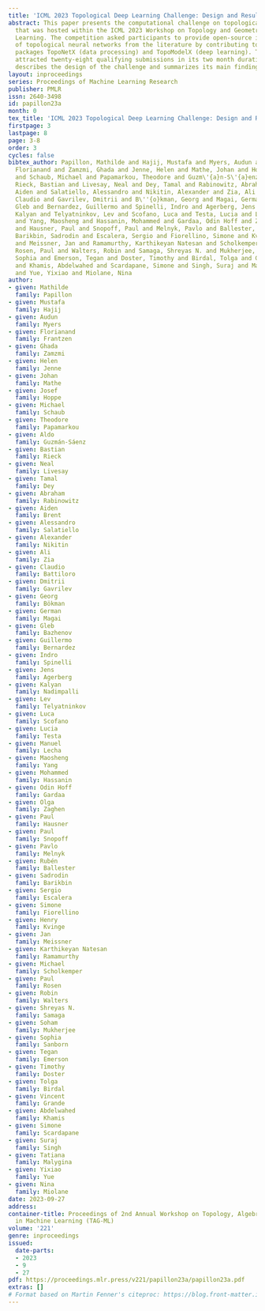 ```yaml
---
title: 'ICML 2023 Topological Deep Learning Challenge: Design and Results'
abstract: This paper presents the computational challenge on topological deep learning
  that was hosted within the ICML 2023 Workshop on Topology and Geometry in Machine
  Learning. The competition asked participants to provide open-source implementations
  of topological neural networks from the literature by contributing to the python
  packages TopoNetX (data processing) and TopoModelX (deep learning). The challenge
  attracted twenty-eight qualifying submissions in its two month duration. This paper
  describes the design of the challenge and summarizes its main findings.
layout: inproceedings
series: Proceedings of Machine Learning Research
publisher: PMLR
issn: 2640-3498
id: papillon23a
month: 0
tex_title: 'ICML 2023 Topological Deep Learning Challenge: Design and Results'
firstpage: 3
lastpage: 8
page: 3-8
order: 3
cycles: false
bibtex_author: Papillon, Mathilde and Hajij, Mustafa and Myers, Audun and Frantzen,
  Florianand and Zamzmi, Ghada and Jenne, Helen and Mathe, Johan and Hoppe, Josef
  and Schaub, Michael and Papamarkou, Theodore and Guzm\'{a}n-S\'{a}enz, Aldo and
  Rieck, Bastian and Livesay, Neal and Dey, Tamal and Rabinowitz, Abraham and Brent,
  Aiden and Salatiello, Alessandro and Nikitin, Alexander and Zia, Ali and Battiloro,
  Claudio and Gavrilev, Dmitrii and B\''{o}kman, Georg and Magai, German and Bazhenov,
  Gleb and Bernardez, Guillermo and Spinelli, Indro and Agerberg, Jens and Nadimpalli,
  Kalyan and Telyatninkov, Lev and Scofano, Luca and Testa, Lucia and Lecha, Manuel
  and Yang, Maosheng and Hassanin, Mohammed and Gardaa, Odin Hoff and Zaghen, Olga
  and Hausner, Paul and Snopoff, Paul and Melnyk, Pavlo and Ballester, Rub\'{e}n and
  Barikbin, Sadrodin and Escalera, Sergio and Fiorellino, Simone and Kvinge, Henry
  and Meissner, Jan and Ramamurthy, Karthikeyan Natesan and Scholkemper, Michael and
  Rosen, Paul and Walters, Robin and Samaga, Shreyas N. and Mukherjee, Soham and Sanborn,
  Sophia and Emerson, Tegan and Doster, Timothy and Birdal, Tolga and Grande, Vincent
  and Khamis, Abdelwahed and Scardapane, Simone and Singh, Suraj and Malygina, Tatiana
  and Yue, Yixiao and Miolane, Nina
author:
- given: Mathilde
  family: Papillon
- given: Mustafa
  family: Hajij
- given: Audun
  family: Myers
- given: Florianand
  family: Frantzen
- given: Ghada
  family: Zamzmi
- given: Helen
  family: Jenne
- given: Johan
  family: Mathe
- given: Josef
  family: Hoppe
- given: Michael
  family: Schaub
- given: Theodore
  family: Papamarkou
- given: Aldo
  family: Guzmán-Sáenz
- given: Bastian
  family: Rieck
- given: Neal
  family: Livesay
- given: Tamal
  family: Dey
- given: Abraham
  family: Rabinowitz
- given: Aiden
  family: Brent
- given: Alessandro
  family: Salatiello
- given: Alexander
  family: Nikitin
- given: Ali
  family: Zia
- given: Claudio
  family: Battiloro
- given: Dmitrii
  family: Gavrilev
- given: Georg
  family: Bökman
- given: German
  family: Magai
- given: Gleb
  family: Bazhenov
- given: Guillermo
  family: Bernardez
- given: Indro
  family: Spinelli
- given: Jens
  family: Agerberg
- given: Kalyan
  family: Nadimpalli
- given: Lev
  family: Telyatninkov
- given: Luca
  family: Scofano
- given: Lucia
  family: Testa
- given: Manuel
  family: Lecha
- given: Maosheng
  family: Yang
- given: Mohammed
  family: Hassanin
- given: Odin Hoff
  family: Gardaa
- given: Olga
  family: Zaghen
- given: Paul
  family: Hausner
- given: Paul
  family: Snopoff
- given: Pavlo
  family: Melnyk
- given: Rubén
  family: Ballester
- given: Sadrodin
  family: Barikbin
- given: Sergio
  family: Escalera
- given: Simone
  family: Fiorellino
- given: Henry
  family: Kvinge
- given: Jan
  family: Meissner
- given: Karthikeyan Natesan
  family: Ramamurthy
- given: Michael
  family: Scholkemper
- given: Paul
  family: Rosen
- given: Robin
  family: Walters
- given: Shreyas N.
  family: Samaga
- given: Soham
  family: Mukherjee
- given: Sophia
  family: Sanborn
- given: Tegan
  family: Emerson
- given: Timothy
  family: Doster
- given: Tolga
  family: Birdal
- given: Vincent
  family: Grande
- given: Abdelwahed
  family: Khamis
- given: Simone
  family: Scardapane
- given: Suraj
  family: Singh
- given: Tatiana
  family: Malygina
- given: Yixiao
  family: Yue
- given: Nina
  family: Miolane
date: 2023-09-27
address: 
container-title: Proceedings of 2nd Annual Workshop on Topology, Algebra, and Geometry
  in Machine Learning (TAG-ML)
volume: '221'
genre: inproceedings
issued:
  date-parts:
  - 2023
  - 9
  - 27
pdf: https://proceedings.mlr.press/v221/papillon23a/papillon23a.pdf
extras: []
# Format based on Martin Fenner's citeproc: https://blog.front-matter.io/posts/citeproc-yaml-for-bibliographies/
---
```

